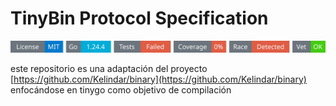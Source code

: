 # TinyBin Protocol Specification
<!-- START_SECTION:BADGES_SECTION -->
<a href="docs/img/badges.svg"><img src="docs/img/badges.svg" alt="Project Badges" title="Generated by badges.sh from github.com/cdvelop/devscripts"></a>
<!-- END_SECTION:BADGES_SECTION -->


este repositorio es una adaptación del proyecto [https://github.com/Kelindar/binary](https://github.com/Kelindar/binary)
enfocándose en tinygo como objetivo de compilación

